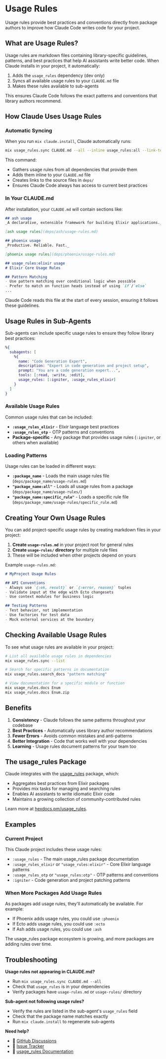 # Usage Rules

Usage rules provide best practices and conventions directly from package authors to improve how Claude Code writes code for your project.

## What are Usage Rules?

Usage rules are markdown files containing library-specific guidelines, patterns, and best practices that help AI assistants write better code. When Claude installs in your project, it automatically:

1. Adds the `usage_rules` dependency (dev only)
2. Syncs all available usage rules to your `CLAUDE.md` file
3. Makes these rules available to sub-agents

This ensures Claude Code follows the exact patterns and conventions that library authors recommend.

## How Claude Uses Usage Rules

### Automatic Syncing

When you run `mix claude.install`, Claude automatically runs:

```bash
mix usage_rules.sync CLAUDE.md --all --inline usage_rules:all --link-to-folder deps
```

This command:
- Gathers usage rules from all dependencies that provide them
- Adds them inline to your `CLAUDE.md` file
- Creates links to the source files in `deps/`
- Ensures Claude Code always has access to current best practices

### In Your CLAUDE.md

After installation, your `CLAUDE.md` will contain sections like:

```markdown
## ash usage
_A declarative, extensible framework for building Elixir applications._

[ash usage rules](deps/ash/usage-rules.md)

## phoenix usage  
_Productive. Reliable. Fast._

[phoenix usage rules](deps/phoenix/usage-rules.md)

## usage_rules:elixir usage
# Elixir Core Usage Rules

## Pattern Matching
- Use pattern matching over conditional logic when possible
- Prefer to match on function heads instead of using `if`/`else`
...
```

Claude Code reads this file at the start of every session, ensuring it follows these guidelines.

## Usage Rules in Sub-Agents

Sub-agents can include specific usage rules to ensure they follow library best practices:

```elixir
%{
  subagents: [
    %{
      name: "Code Generation Expert",
      description: "Expert in code generation and project setup",
      prompt: "You are a code generation expert...",
      tools: [:read, :write, :edit],
      usage_rules: [:igniter, :usage_rules_elixir]
    }
  ]
}
```

### Available Usage Rules

Common usage rules that can be included:

- **`:usage_rules_elixir`** - Elixir language best practices
- **`:usage_rules_otp`** - OTP patterns and conventions
- **Package-specific** - Any package that provides usage rules (`:igniter`, or others when available)

### Loading Patterns

Usage rules can be loaded in different ways:

- **`:package_name`** - Loads the main usage rules file (`deps/package_name/usage-rules.md`)
- **`"package_name:all"`** - Loads all usage rules from a package (`deps/package_name/usage-rules/`)
- **`"package_name:specific_rule"`** - Loads a specific rule file (`deps/package_name/usage-rules/specific_rule.md`)

## Creating Your Own Usage Rules

You can add project-specific usage rules by creating markdown files in your project:

1. **Create `usage-rules.md`** in your project root for general rules
2. **Create `usage-rules/` directory** for multiple rule files
3. These will be included when other projects depend on yours

Example `usage-rules.md`:

```markdown
# MyProject Usage Rules

## API Conventions
- Always use `{:ok, result}` or `{:error, reason}` tuples
- Validate input at the edge with Ecto changesets
- Use context modules for business logic

## Testing Patterns  
- Test behavior, not implementation
- Use factories for test data
- Mock external services at the boundary
```

## Checking Available Usage Rules

To see what usage rules are available in your project:

```bash
# List all available usage rules in dependencies
mix usage_rules.sync --list

# Search for specific patterns in documentation
mix usage_rules.search_docs "pattern matching"

# View documentation for a specific module or function
mix usage_rules.docs Enum
mix usage_rules.docs Enum.zip
```

## Benefits

1. **Consistency** - Claude follows the same patterns throughout your codebase
2. **Best Practices** - Automatically uses library author recommendations
3. **Fewer Errors** - Avoids common mistakes and anti-patterns
4. **Better Integration** - Code that works well with your dependencies
5. **Learning** - Usage rules document patterns for your team too

## The usage_rules Package

Claude integrates with the [usage_rules](https://hexdocs.pm/usage_rules) package, which:

- Aggregates best practices from Elixir packages
- Provides mix tasks for managing and searching rules
- Enables AI assistants to write idiomatic Elixir code
- Maintains a growing collection of community-contributed rules

Learn more at [hexdocs.pm/usage_rules](https://hexdocs.pm/usage_rules).

## Examples

### Current Project

This Claude project includes these usage rules:

- `:usage_rules` - The main usage_rules package documentation
- `:usage_rules_elixir` or `"usage_rules:elixir"` - Core Elixir language patterns
- `:usage_rules_otp` or `"usage_rules:otp"` - OTP patterns and conventions  
- `:igniter` - Code generation and project patching patterns

### When More Packages Add Usage Rules

As packages add usage rules, they'll automatically be available. For example:

- If Phoenix adds usage rules, you could use `:phoenix`
- If Ecto adds usage rules, you could use `:ecto`
- If Ash adds usage rules, you could use `:ash`

The usage_rules package ecosystem is growing, and more packages are adding rules over time.

## Troubleshooting

**Usage rules not appearing in CLAUDE.md?**
- Run `mix usage_rules.sync CLAUDE.md --all`
- Check that `usage_rules` is in your dependencies
- Verify packages have `usage-rules.md` or `usage-rules/` directory

**Sub-agent not following usage rules?**
- Verify the rules are listed in the sub-agent's `usage_rules` field
- Check that the package name matches exactly
- Run `mix claude.install` to regenerate sub-agents

**Need help?**
- 💬 [GitHub Discussions](https://github.com/bradleygolden/claude/discussions)
- 🐛 [Issue Tracker](https://github.com/bradleygolden/claude/issues)
- 📖 [usage_rules Documentation](https://hexdocs.pm/usage_rules)